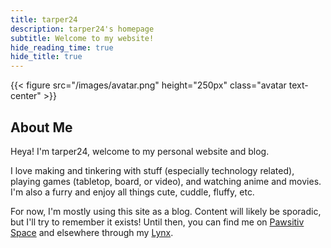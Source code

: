 ```yaml
---
title: tarper24
description: tarper24's homepage
subtitle: Welcome to my website!
hide_reading_time: true
hide_title: true
---
```


{{< figure src="/images/avatar.png" height="250px" class="avatar text-center" >}}

## About Me

Heya! I'm tarper24, welcome to my personal website and blog.

I love making and tinkering with stuff (especially technology related), playing games (tabletop, board, or video), and watching anime and movies.
I'm also a furry and enjoy all things cute, cuddle, fluffy, etc.

For now, I'm mostly using this site as a blog.
Content will likely be sporadic, but I'll try to remember it exists!
Until then, you can find me on [Pawsitiv Space](https://pawsitiv.space) and elsewhere through my [Lynx](https://t24.co).
